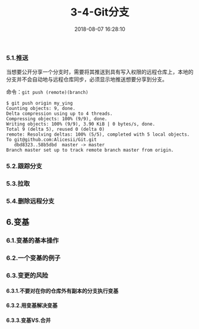 ﻿---
title: 3-4-Git分支
comments: true
date: 2018-08-07 16:28:10
categories: 博客列表
tags: Git
about:

---

### 5.1.推送

当想要公开分享一个分支时，需要将其推送到具有写入权限的远程仓库上，本地的分支并不会自动地与远程仓库同步，必须显示地推送想要分享到分支。

命令：`git push (remote)(branch)`

```
$ git push origin my_ying
Counting objects: 9, done.
Delta compression using up to 4 threads.
Compressing objects: 100% (9/9), done.
Writing objects: 100% (9/9), 3.90 KiB | 0 bytes/s, done.
Total 9 (delta 5), reused 0 (delta 0)
remote: Resolving deltas: 100% (5/5), completed with 5 local objects.
To git@github.com:Alicesii/Git.git
   dbd8323..58b5dbd  master -> master
Branch master set up to track remote branch master from origin.

```

### 5.2.跟踪分支



### 5.3.拉取

### 5.4.删除远程分支

## 6.变基

### 6.1.变基的基本操作

### 6.2.一个变基的例子

### 6.3.变更的风险

#### 6.3.1.不要对在你的仓库外有副本的分支执行变基

#### 6.3.2.用变基解决变基

#### 6.3.3.变基VS.合并
